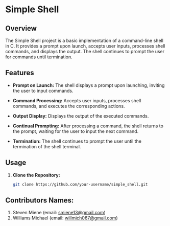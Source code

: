 # Simple Shell

## Overview

The Simple Shell project is a basic implementation of a command-line shell in C. It provides a prompt upon launch, accepts user inputs, processes shell commands, and displays the output. The shell continues to prompt the user for commands until termination.

## Features

- **Prompt on Launch:** The shell displays a prompt upon launching, inviting the user to input commands.

- **Command Processing:** Accepts user inputs, processes shell commands, and executes the corresponding actions.

- **Output Display:** Displays the output of the executed commands.

- **Continual Prompting:** After processing a command, the shell returns to the prompt, waiting for the user to input the next command.

- **Termination:** The shell continues to prompt the user until the termination of the shell terminal.

## Usage

1. **Clone the Repository:**
   ```bash
   git clone https://github.com/your-username/simple_shell.git

## Contributors Names:

1. Steven Miene (email: smiene13@gmail.com)
2. Williams Michael (email: willmich067@gmail.com)
